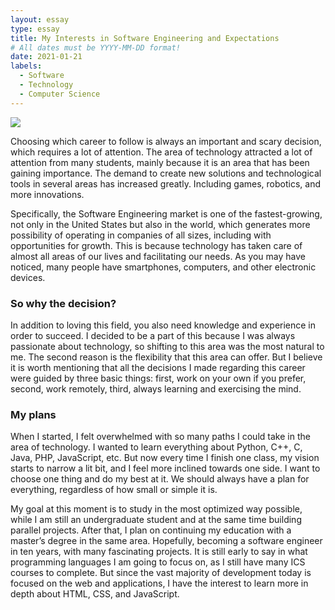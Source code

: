 ```yaml
---
layout: essay
type: essay
title: My Interests in Software Engineering and Expectations 
# All dates must be YYYY-MM-DD format!
date: 2021-01-21
labels:
  - Software
  - Technology
  - Computer Science
---
```


<img class="ui medium left floated image" src="../images/womentech.png">

Choosing which career to follow is always an important and scary decision, which
requires a lot of attention. The area of technology attracted a lot of attention
from many students, mainly because it is an area that has been gaining importance.
The demand to create new solutions and technological tools in several areas has 
increased greatly. Including games, robotics, and more innovations.

Specifically, the Software Engineering market is one of the fastest-growing, not
only in the United States but also in the world, which generates more possibility
of operating in companies of all sizes, including with opportunities for growth.
This is because technology has taken care of almost all areas of our lives and 
facilitating our needs. As you may have noticed, many people have smartphones, 
computers, and other electronic devices. 

### So why the decision?

In addition to loving this field, you also need knowledge and experience in order
to succeed. I decided to be a part of this because I was always passionate about 
technology, so shifting to this area was the most natural to me. The second reason
is the flexibility that this area can offer. But I believe it is worth mentioning 
that all the decisions I made regarding this career were guided by three basic things:
first, work on your own if you prefer, second, work remotely, third, always learning 
and exercising the mind.

### My plans

When I started, I felt overwhelmed with so many paths I could take in the area of 
technology. I wanted to learn everything about Python, C++, C, Java, PHP, JavaScript,
etc. But now every time I finish one class, my vision starts to narrow a lit bit, and
I feel more inclined towards one side. I want to choose one thing and do my best at it.
We should always have a plan for everything, regardless of how small or simple it is.

My goal at this moment is to study in the most optimized way possible, while I am still
an undergraduate student and at the same time building parallel projects. After that,
I plan on continuing my education with a master’s degree in the same area. Hopefully,
becoming a software engineer in ten years, with many fascinating projects. It is still 
early to say in what programming languages I am going to focus on, as I still have many
ICS courses to complete. But since the vast majority of development today is focused on the 
web and applications, I have the interest to learn more in depth about HTML, CSS, and
JavaScript.
